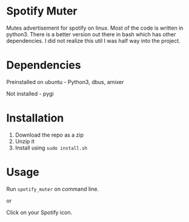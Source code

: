 # Spotify Muter
Mutes advertisement for spotify on linux.
Most of the code is written in python3. 
There is a better version out there in bash which has other dependencies.
I did not realize this util I was half way into the project.

# Dependencies 
Preinstalled on ubuntu - Python3, dbus, amixer

Not installed - pygi

# Installation
1. Download the repo as a zip
2. Unzip it
3. Install using `sudo install.sh`

# Usage
Run `spotify_muter` on command line.

or

Click on your Spotify icon.
